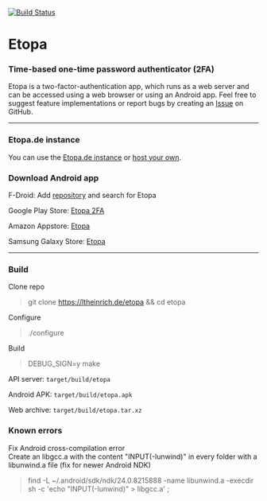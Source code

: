 [![Build Status](https://ltheinrich.de/etopa/workflows/CI/badge.svg)](https://ltheinrich.de/etopa/actions?query=workflow%3ACI)

# Etopa
### Time-based one-time password authenticator (2FA)
Etopa is a two-factor-authentication app, which runs as a web server and can be accessed using a web browser or using an Android app. Feel free to suggest feature implementations or report bugs by creating an [Issue](https://ltheinrich.de/etopa/issues) on GitHub.

<hr>

### Etopa<span></span>.de instance
You can use the [Etopa.de instance](https://etopa.de/) or [host your own](https://ltheinrich.de/etopa/wiki/Install-server).

### Download Android app
F-Droid: Add [repository](https://fdroid.ltheinrich.de/fdroid/repo/?fingerprint=B90FC7691EC5BE977DCBBCB18C3984C794CCAFA5BB8712ED2D64F9FD8703B636) and search for Etopa

Google Play Store: [Etopa 2FA](https://play.google.com/store/apps/details?id=de.ltheinrich.etopa)

Amazon Appstore: [Etopa](https://www.amazon.com/gp/mas/dl/android?p=de.ltheinrich.etopa)

Samsung Galaxy Store: [Etopa](https://apps.samsung.com/gear/appDetail.as?appId=de.ltheinrich.etopa)

<hr>

### Build
Clone repo
> git clone https://ltheinrich.de/etopa && cd etopa

Configure
> ./configure

Build
> DEBUG_SIGN=y make

API server: `target/build/etopa`

Android APK: `target/build/etopa.apk`

Web archive: `target/build/etopa.tar.xz`

### Known errors
Fix Android cross-compilation error<br>
Create an libgcc.a with the content "INPUT(-lunwind)" in every folder with a libunwind.a file (fix for newer Android NDK)<br>
> find -L ~/.android/sdk/ndk/24.0.8215888 -name libunwind.a -execdir sh -c 'echo "INPUT(-lunwind)" > libgcc.a' \;<br>
